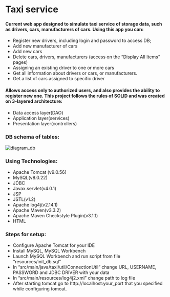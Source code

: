# Taxi service
#### Current web app designed to simulate taxi service of storage data, such as drivers, cars, manufacturers of cars. Using this app you can:
-	Register new drivers, including login and password to access DB;
-	Add new manufacturer of cars
-	Add new cars
-	Delete cars, drivers, manufacturers (access on the “Display All Items” pages)
-	Assigning an existing driver to one or more cars
-	Get all information about drivers or cars, or manufacturers.
-	Get a list of cars assigned to specific driver
#### Allows access only to authorized users, and also provides the ability to register new one. This project follows the rules of SOLID and was created on 3-layered architecture:
-	Data access layer(DAO)
-	Application layer(services)
-	Presentation layer(controllers)
### DB schema of tables:
![diagram_db](http://joxi.ru/ZrJ3VRdhbGbBpm.jpg)
### Using Technologies:
-	Apache Tomcat (v9.0.56)
-	MySQL(v8.0.22)
-	JDBC
-	Javax.servlet(v4.0.1)
-	JSP
-	JSTL(v1.2)
-	Apache log4j(v2.14.1)
-	Apache Maven(v3.3.2)
-	Apache Maven Checkstyle Plugin(v3.1.1)
-	HTML
### Steps for setup:
- Configure Apache Tomcat for your IDE
- Install MySQL, MySQL Workbench
- Launch MySQL Workbench and run script from file “resources/init_db.sql”
- In “src/main/java/taxi/util/ConnectionUtil” change URL, USERNAME, PASSWORD and JDBC DRIVER with your data
- In “src/main/resources/log4j2.xml” change path to log file <File name="LogToFile" fileName="_______">
- After starting tomcat go to http://localhost:your_port that you specified while configuring tomcat. 

